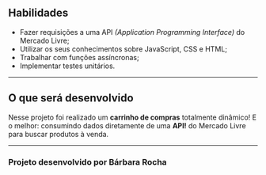 ## Habilidades

- Fazer requisições a uma API *(Application Programming Interface)* do Mercado Livre;
- Utilizar os seus conhecimentos sobre JavaScript, CSS e HTML;
- Trabalhar com funções assíncronas;
- Implementar testes unitários.

---

## O que será desenvolvido

Nesse projeto foi realizado um **carrinho de compras** totalmente dinâmico! E o melhor: consumindo dados diretamente de uma **API!** do Mercado Livre para buscar produtos à venda.

---

### Projeto desenvolvido por Bárbara Rocha

